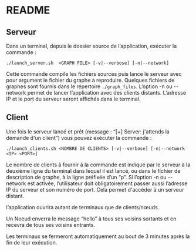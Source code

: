# README

## Serveur
Dans un terminal, depuis le dossier source de l’application, exécuter la commande :

`./launch_server.sh  <GRAPH FILE> [-v|--verbose] [-n|--network]`

Cette commande compile les fichiers sources puis lance le serveur avec pour argument le fichier du graphe à reproduire. 
Quelques fichiers de graphes sont fournis dans le répertoire `./graph_files`. L’option -n ou --network permet de lancer 
l’application avec des clients distants. L’adresse IP et le port du serveur seront affichés dans le terminal.


## Client
Une fois le serveur lancé et prêt (message : “[+] Server: j'attends la demande d'un client”) vous pouvez exécuter la commande :

`./launch_clients.sh <NOMBRE DE CLIENTS> [-v|--verbose] [-n|--network <IP> <PORT>]`

Le nombre de clients à fournir à la commande est indiqué par le serveur à la deuxième ligne du terminal dans lequel il est lancé, 
ou dans le fichier de description de graphe, à la ligne préfixée d’un “p”. 
Si l’option  -n ou --network est activée, l’utilisateur doit obligatoirement passer aussi l’adresse IP du serveur et son 
numéro de port. Cela permet d'accéder à un serveur distant.

l’application ouvrira autant de terminaux que de clients/nœuds.

Un Noeud enverra le message “hello” à tous ses voisins sortants et en recevra de tous ses voisins entrants.

Les terminaux se fermeront automatiquement au bout de 3 minutes après la fin de leur exécution.
